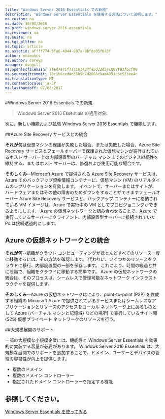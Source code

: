 ```yaml
---
title: "Windows Server 2016 Essentials での新規"
description: "Windows Server Essentials を使用する方法について説明します。"
ms.custom: na
ms.date: 10/03/2016
ms.prod: windows-server-2016-essentials
ms.reviewer: na
ms.suite: na
ms.tgt_pltfrm: na
ms.topic: article
ms.assetid: affff774-5fa6-4944-887a-9bfde05f6a3f
author: nnamuhcs
ms.author: coreyp
manager: dongill
ms.openlocfilehash: 7fed7e71f7ac163437fe5d32da7c867f93fbcf00
ms.sourcegitcommit: 70c1b6cedad55b9c7d2068c9aa4891c6c533ee4c
ms.translationtype: MT
ms.contentlocale: ja-JP
ms.lasthandoff: 07/03/2017
---
```

#<a name="whats-new-in-windows-server-2016-essentials"></a>Windows Server 2016 Essentials での新規

> Windows Server 2016 Essentials の適用対象:

次に、新しい機能および拡張 Windows Server 2016 Essentials で機能します。

##[<a name="integration-with-azure-site-recovery-services"></a>Azure Site Recovery サービスとの統合](azure-site-recovery-services-integration.md)

**それが何**は仮想マシンの保護が失敗した場合、または失敗した場合、Azure Site Recovery サービスとフェールオーバーで保護された仮想マシンが実行されているホスト サーバー上の内部設置型のバーチャル マシンまでのビジネス継続性を維持する、またはホスト サーバーは、修復および使用可能な場合です。 

**そのしくみ**--Microsoft Azure で提供される Azure Site Recovery サービスは、Azure でのバックアップ資格情報コンテナーに、仮想マシン (VM) のリアルタイムのレプリケーションを有効します。 イベントで、サーバーまたはサイトが、ハードウェアまたはその他の障害のためダウンをすることができますフェールオーバー Azure Site Recovery サービスと、バックアップ コンテナーに格納されている VM イメージは、Azure で実行中の VM としてプロビジョニングができるようにします。 Azure の仮想ネットワークと組み合わせることで、Azure で実行しているサーバーにクライアント、内部設置型サーバーに接続されていた Pc は接続透過的にします。     
                                                                                                                                                                                                                                                                                                               

## [<a name="integration-with-azure-virtual-network"></a>Azure の仮想ネットワークとの統合](azure-virtual-network-integration.md)

**それが何**--組織がクラウド コンピューティングがほとんどすべてのリソース一度に移動するには、その方法を確認します。 代わりに、いくつかのリソースをクラウドに移行、内部設置型の一部を保存します。 これにより、時間の経過と共に段階で、組織をクラウドに移動する簡単です。 Azure の仮想ネットワークの統合は、そのプロセスは、シームレスで管理可能なネットワーク インフラストラクチャを提供します。

**そのしくみ**--Azure の仮想ネットワークはにより、point-to-point (P2P) を作成する組織の Microsoft Azure で提供されているサービスまたはシームレスなアプリケーションとリソースのアクセスをローカル ネットワーク上にあるものとして Azure (バーチャル マシンと記憶域) などの場所] で実行しているサイト間 (S2S) 仮想プライベート ネットワークのリソースを行う。



##[<a name="support-for-larger-deployments"></a>大規模展開のサポート](support-for-larger-deployments.md) 

一部の大規模な小規模企業には、機能性と Windows Server Essentials を効果的に実装する容量が必要があります。 Windows Server 2016 Essentials は、大規模な展開でのサポートを追加することで、ドメイン、ユーザーとデバイスの管理の容易性が向上を提供します。                                                                                                                                                                                                 

 - 複数のドメイン
 - 複数のドメイン コントローラー                                                                                                                                                                                                                                        
 - 指定されたドメイン コントローラーを指定する機能                                                                                                                                                                                                                   
                                                                                                                                                                                                                                                                                                                                                                                                                                                                                                                                                                                                                                                                                                       

<a name="see-also"></a>参照してください。
--------

[Windows Server Essentials を使ってみる](get-started.md)
